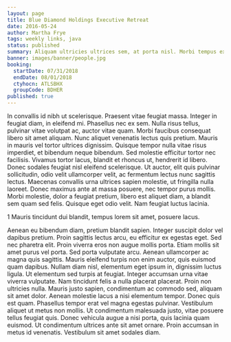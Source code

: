 ```yaml
---
layout: page
title: Blue Diamond Holdings Executive Retreat
date: 2016-05-24
author: Martha Frye
tags: weekly links, java
status: published
summary: Aliquam ultricies ultrices sem, at porta nisl. Morbi tempus ex.
banner: images/banner/people.jpg
booking:
  startDate: 07/31/2018
  endDate: 08/01/2018
  ctyhocn: ATLSBHX
  groupCode: BDHER
published: true
---
```

In convallis id nibh ut scelerisque. Praesent vitae feugiat massa. Integer in feugiat diam, in eleifend mi. Phasellus nec ex sem. Nulla risus tellus, pulvinar vitae volutpat ac, auctor vitae quam. Morbi faucibus consequat libero sit amet aliquam. Nunc aliquet venenatis lectus quis pretium. Mauris in mauris vel tortor ultrices dignissim.
Quisque tempor nulla vitae risus imperdiet, et bibendum neque bibendum. Sed molestie efficitur tortor nec facilisis. Vivamus tortor lacus, blandit et rhoncus ut, hendrerit id libero. Donec sodales feugiat nisl eleifend scelerisque. Ut auctor, elit quis pulvinar sollicitudin, odio velit ullamcorper velit, ac fermentum lectus nunc sagittis lectus. Maecenas convallis urna ultrices sapien molestie, ut fringilla nulla laoreet. Donec maximus ante at massa posuere, nec tempor purus mollis. Morbi molestie, dolor a feugiat pretium, libero est aliquet diam, a blandit sem quam sed felis. Quisque eget odio velit. Nam feugiat luctus lacinia.

1 Mauris tincidunt dui blandit, tempus lorem sit amet, posuere lacus.

Aenean eu bibendum diam, pretium blandit sapien. Integer suscipit dolor vel dapibus pretium. Proin sagittis lectus arcu, eu efficitur ex egestas eget. Sed nec pharetra elit. Proin viverra eros non augue mollis porta. Etiam mollis sit amet purus vel porta. Sed porta vulputate arcu. Aenean ullamcorper ac magna quis sagittis. Mauris eleifend turpis non enim auctor, quis euismod quam dapibus. Nullam diam nisl, elementum eget ipsum in, dignissim luctus ligula. Ut elementum sed turpis at feugiat. Integer accumsan urna vitae viverra vulputate. Nam tincidunt felis a nulla placerat placerat.
Proin non ultricies nulla. Mauris justo sapien, condimentum ac commodo sed, aliquam sit amet dolor. Aenean molestie lacus a nisi elementum tempor. Donec quis est quam. Phasellus tempor erat vel magna egestas pulvinar. Vestibulum aliquet ut metus non mollis. Ut condimentum malesuada justo, vitae posuere tellus feugiat quis. Donec vehicula augue a nisi porta, quis lacinia quam euismod. Ut condimentum ultrices ante sit amet ornare. Proin accumsan in metus id venenatis. Vestibulum sit amet sodales diam.
